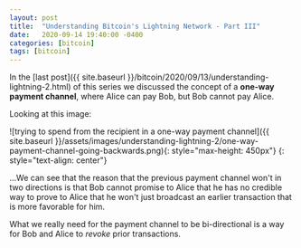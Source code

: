 ```yaml
---
layout: post
title:  "Understanding Bitcoin's Lightning Network - Part III"
date:   2020-09-14 19:40:00 -0400
categories: [bitcoin]
tags: [bitcoin]
---
```


In the [last post]({{ site.baseurl }}/bitcoin/2020/09/13/understanding-lightning-2.html) of this series we discussed the concept of a **one-way payment channel**, where Alice can pay Bob, but Bob cannot pay Alice.

Looking at this image:

![trying to spend from the recipient in a one-way payment channel]({{ site.baseurl }}/assets/images/understanding-lightning-2/one-way-payment-channel-going-backwards.png){: style="max-height: 450px"}
{: style="text-align: center"}

...We can see that the reason that the previous payment channel won't in two directions is that Bob cannot promise to Alice that he has no credible way to prove to Alice that he won't just broadcast an earlier transaction that is more favorable for him.

What we really need for the payment channel to be bi-directional is a way for Bob and Alice to *revoke* prior transactions.